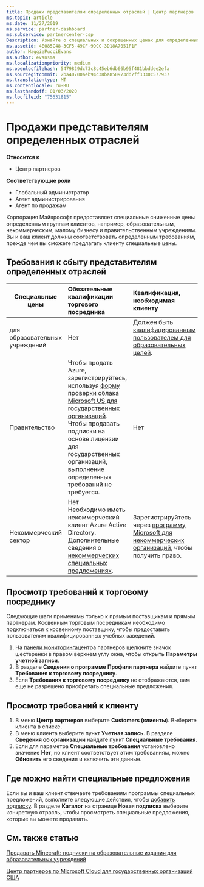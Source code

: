 ```yaml
---
title: Продажи представителям определенных отраслей | Центр партнеров
ms.topic: article
ms.date: 11/27/2019
ms.service: partner-dashboard
ms.subservice: partnercenter-csp
Description: Узнайте о специальных и сокращенных ценах для определенных групп клиентов, включая учебных заказчиков, некоммерческих клиентов и пользователей государственных организаций.
ms.assetid: 4E085C48-3CF5-49CF-9DCC-3D18A7051F1F
author: MaggiePucciEvans
ms.author: evansma
ms.localizationpriority: medium
ms.openlocfilehash: 5479829dc73c8c45eb6db66b95f481bbddee2efa
ms.sourcegitcommit: 2ba40700aeb94c38ba850973dd7ff3330c577937
ms.translationtype: MT
ms.contentlocale: ru-RU
ms.lasthandoff: 01/03/2020
ms.locfileid: "75631815"
---
```

# <a name="sell-to-specialized-industries"></a>Продажи представителям определенных отраслей

**Относится к**

- Центр партнеров

**Соответствующие роли**

- Глобальный администратор
- Агент администрирования
- Агент по продажам

Корпорация Майкрософт предоставляет специальные сниженные цены определенным группам клиентов, например, образовательным, некоммерческим, малому бизнесу и правительственным учреждениям. Вы и ваш клиент должны соответствовать определенным требованиям, прежде чем вы сможете предлагать клиенту специальные цены. 

## <a name="requirements-to-sell-to-specialized-industries"></a>Требования к сбыту представителям определенных отраслей

|**Специальные цены**   |**Обязательные квалификации торгового посредника**   |**Квалификация, необходимая клиенту**   |
|----------------------------|:---------------------------------|:------------------------------------------|
|для образовательных учреждений   |Нет   | Должен быть [квалифицированным пользователем для образовательных целей](https://www.microsoftvolumelicensing.com/DocumentSearch.aspx?Mode=3&DocumentTypeId=7).   |
|Правительство   |Чтобы продать Azure, зарегистрируйтесь, используя [форму проверки облака Microsoft US для государственных организаций](https://azuregov.microsoft.com/csp). Чтобы продавать подписки на основе лицензии для государственных организаций, выполнение определенных требований не требуется.|   Нет|
|Некоммерческий сектор  |Нет<br>Необходимо иметь некоммерческий клиент Azure Active Directory.<br>Дополнительные сведения о [некоммерческих специальных предложениях](https://assetsprod.microsoft.com/mpn/nonprofit-skus-in-csp-faq.pdf).   |Зарегистрируйтесь через [программу Microsoft для некоммерческих организаций](https://nonprofit.microsoft.com/#/register), чтобы получить право.   |


## <a name="check-your-reseller-qualifications"></a>Просмотр требований к торговому посреднику

Следующие шаги применимы только к прямым поставщикам и прямым партнерам. Косвенным торговым посредникам необходимо подключаться к косвенному поставщику, чтобы предоставить пользователям квалифицированных учебных заведений. 

1.  На [панели мониторинга](https://partner.microsoft.com/dashboard)центра партнеров щелкните значок шестеренки в правом верхнем углу окна, чтобы открыть **Параметры учетной записи**.
2.  В разделе **Сведения о программе** **Профиля партнера** найдите пункт **Требования к торговому посреднику**.
3.  Если **Требования к торговому посреднику** не отображаются, вам еще не разрешено приобретать специальные предложения.

## <a name="check-the-customer-qualifications"></a>Просмотр требований к клиенту

1.  В меню **Центр партнеров** выберите **Customers (клиенты**). Выберите клиента в списке.
2.  В меню клиента выберите пункт **Учетная запись**. В разделе **Сведения об организации** найдите пункт **Специальные требования**.
3.  Если для параметра **Специальные требования** установлено значение **Нет**, но клиент соответствует этим требованиям, можно **Обновить** его сведения и включить эти данные.

## <a name="where-to-find-special-offers"></a>Где можно найти специальные предложения

Если вы и ваш клиент отвечаете требованиям программы специальных предложений, выполните следующие действия, чтобы [добавить подписку](create-a-new-subscription.md). В разделе **Каталог** на странице **Новая подписка** выберите конкретную отрасль, чтобы просмотреть специальные предложения, которые вы можете продавать.

## <a name="see-also"></a>См. также статью

[Продавать Minecraft: подписки на образовательные издания для образовательных учреждений](minecraft-subscriptions.md)

[Центр партнеров по Microsoft Cloud для государственных организаций США](partner-center-for-microsoft-us-govt-cloud.md)


 

 

 



